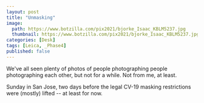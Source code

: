 ```yaml
---
layout: post
title: "Unmasking"
image:
  path: https://www.botzilla.com/pix2021/bjorke_Isaac_KBLM5237.jpg
  thumbnail: https://www.botzilla.com/pix2021/bjorke_Isaac_KBLM5237.jpg
categories: [Desk]
tags: [Leica, _Phase4]
published: false
---
```


We've all seen plenty of photos of people photographing people photographing each other, but not for a while. Not from me, at least.

Sunday in San Jose, two days before the legal CV-19 masking restrictions were (mostly) lifted -- at least for now.

